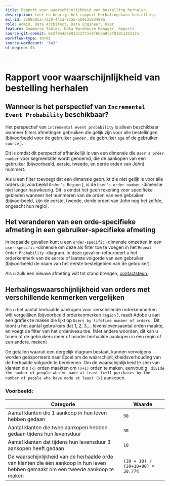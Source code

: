 ```yaml
---
title: Rapport voor waarschijnlijkheid van bestelling herhalen
description: Leer en begrijp het rapport Herhalingskans bestelling.
exl-id: 2c88b85a-7320-44ca-87a5-5b91250348ea
role: Admin, Data Architect, Data Engineer, User
feature: Commerce Tables, Data Warehouse Manager, Reports
source-git-commit: 6e2f9e4a9e91212771e6f6baa8c2f8101125217a
workflow-type: tm+mt
source-wordcount: '343'
ht-degree: 0%

---
```


# Rapport voor waarschijnlijkheid van bestelling herhalen

## Wanneer is het perspectief van `Incremental Event Probability` beschikbaar?

Het perspectief van `incremental event probability` is alleen beschikbaar wanneer filters afmetingen gebruiken die gelijk zijn voor alle bestellingen (bijvoorbeeld voor de gebruiker `gender` , de gebruiker `age` of de gebruiker `source` ).

Dit is omdat dit perspectief afhankelijk is van een dimensie die `User's order number` voor segmentatie wordt genoemd, die de aankopen van een gebruiker (bijvoorbeeld, eerste, tweede, en derde orden van John) nummert.

Als u een filter toevoegt dat een dimensie gebruikt die niet gelijk is voor alle orders (bijvoorbeeld `Order's Region` ), is de `User's order number` -dimensie niet langer nauwkeurig. Dit is omdat het geen rekening voor specifieke gebieden wanneer het nummeren van de orden van een gebruiker (bijvoorbeeld, zijn de eerste, tweede, derde orden van John nog het zelfde, ongeacht hun regio).

## Het veranderen van een orde-specifieke afmeting in een gebruiker-specifieke afmeting

In bepaalde gevallen kunt u een `order-specific` -dimensie omzetten in een `user-specific` -dimensie om deze als filter toe te voegen in het `Repeat Order Probability` -diagram. In deze gevallen retourneert u het orderkenmerk van de eerste of laatste volgorde van een gebruiker (bijvoorbeeld de naam van het eerste bestelgebied van de gebruiker).

Als u zulk een nieuwe afmeting wilt tot stand brengen, [ contactsteun ](https://experienceleague.adobe.com/docs/commerce-knowledge-base/kb/troubleshooting/miscellaneous/mbi-service-policies.html?lang=nl-NL).

## Herhalingswaarschijnlijkheid van orders met verschillende kenmerken vergelijken

Als u het aantal herhaalde aankopen voor verschillende orderkenmerken wilt vergelijken (bijvoorbeeld orderkenmerken `region` ), raadt Adobe u aan een grafiek te maken die lijkt op `Users by lifetime number of orders` . Dit toont u het aantal gebruikers dat 1, 2, 3,... levenslevensaantal orden maakte, en voegt de filter van het ordeniveau toe. (Met andere woorden, dit kan u tonen of de gebruikers meer of minder herhaalde aankopen in één regio of een andere. maken)

De getallen waaruit een dergelijk diagram bestaat, kunnen vervolgens worden geëxporteerd naar Excel om de waarschijnlijkheidsverhouding van de herhaalde volgorde te berekenen. Om de waarschijnlijkheid te zien van klanten die `(x)` orden maakten om `(x+1)` orden te maken, eenvoudig ` divide the number of people who've made at least (x+1) purchases by the number of people who have made at least (x)` aankopen.

### Voorbeeld:

| Categorie | Waarde |
|---|---|
| Aantal klanten die 1 aankoop in hun leven hebben gedaan | `90` |
| Aantal klanten die twee aankopen hebben gedaan tijdens hun levensduur | `30` |
| Aantal klanten dat tijdens hun levensduur 3 aankopen heeft gedaan | `10` |
| De waarschijnlijkheid van de herhaalde orde van klanten die één aankoop in hun leven hebben gemaakt om een tweede aankoop te maken | `(30 + 10) / (30+10+90) = 30.77%` |
